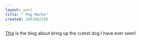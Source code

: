 ```yaml
--- 
layout: post
title: " Pug Marks"
created: 1081602196
---
```

<a href="http://winniewong.typepad.com/">This</a> is the blog about bring up the cutest dog I have ever seen!
